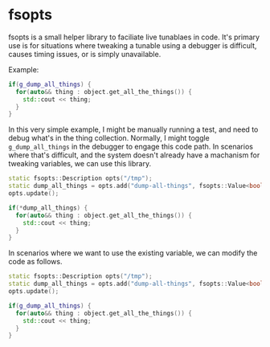 # fsopts

fsopts is a small helper library to faciliate live tunablaes in code. It's primary use is for situations where tweaking a tunable using a debugger is difficult, causes timing issues, or is simply unavailable.

Example:

```cpp
if(g_dump_all_things) {
  for(auto&& thing : object.get_all_the_things()) {
    std::cout << thing;
  }
}
```

In this very simple example, I might be manually running a test, and need to debug what's in the thing collection. Normally, I might toggle `g_dump_all_things` in the debugger to engage this code path. In scenarios where that's difficult, and the system doesn't already have a machanism for tweaking variables, we can use this library.

```cpp
static fsopts::Description opts("/tmp");
static dump_all_things = opts.add("dump-all-things", fsopts::Value<bool>());
opts.update();

if(*dump_all_things) {
  for(auto&& thing : object.get_all_the_things()) {
    std::cout << thing;
  }
}
```

In scenarios where we want to use the existing variable, we can modify the code as follows.


```cpp
static fsopts::Description opts("/tmp");
static dump_all_things = opts.add("dump-all-things", fsopts::Value<bool>(&g_dump_all_things));
opts.update();

if(g_dump_all_things) {
  for(auto&& thing : object.get_all_the_things()) {
    std::cout << thing;
  }
}
```
